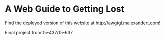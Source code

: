 # A Web Guide to Getting Lost

Find the deployed version of this website at http://awgtgl.malexandert.com!

Final project from 15-437/15-637

